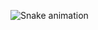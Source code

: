 ![Snake animation](https://github.com/opedromendoncas/opedromendoncas/blob/output/github-contribution-grid-snake.svg)


